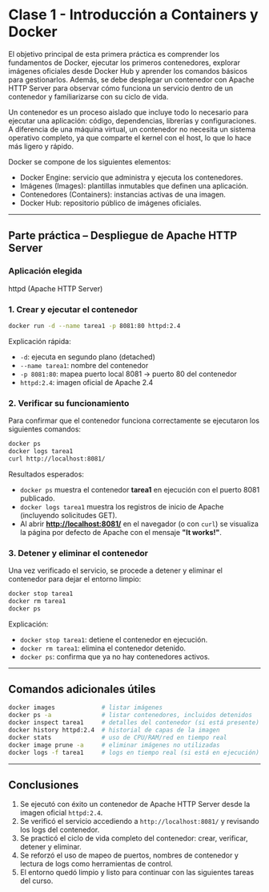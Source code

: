 
# Clase 1 - Introducción a Containers y Docker

El objetivo principal de esta primera práctica es comprender los fundamentos de Docker, ejecutar los primeros contenedores, explorar imágenes oficiales desde Docker Hub y aprender los comandos básicos para gestionarlos. Además, se debe desplegar un contenedor con Apache HTTP Server para observar cómo funciona un servicio dentro de un contenedor y familiarizarse con su ciclo de vida.

Un contenedor es un proceso aislado que incluye todo lo necesario para ejecutar una aplicación: código, dependencias, librerías y configuraciones. A diferencia de una máquina virtual, un contenedor no necesita un sistema operativo completo, ya que comparte el kernel con el host, lo que lo hace más ligero y rápido.

Docker se compone de los siguientes elementos:
- Docker Engine: servicio que administra y ejecuta los contenedores.
- Imágenes (Images): plantillas inmutables que definen una aplicación.
- Contenedores (Containers): instancias activas de una imagen.
- Docker Hub: repositorio público de imágenes oficiales.

---

## Parte práctica – Despliegue de Apache HTTP Server

### Aplicación elegida
httpd (Apache HTTP Server)

### 1. Crear y ejecutar el contenedor
```bash
docker run -d --name tarea1 -p 8081:80 httpd:2.4
````

Explicación rápida:

* `-d`: ejecuta en segundo plano (detached)
* `--name tarea1`: nombre del contenedor
* `-p 8081:80`: mapea puerto local 8081 → puerto 80 del contenedor
* `httpd:2.4`: imagen oficial de Apache 2.4

### 2. Verificar su funcionamiento

Para confirmar que el contenedor funciona correctamente se ejecutaron los siguientes comandos:

```bash
docker ps
docker logs tarea1
curl http://localhost:8081/
```

Resultados esperados:

* `docker ps` muestra el contenedor **tarea1** en ejecución con el puerto 8081 publicado.
* `docker logs tarea1` muestra los registros de inicio de Apache (incluyendo solicitudes GET).
* Al abrir **[http://localhost:8081/](http://localhost:8081/)** en el navegador (o con `curl`) se visualiza la página por defecto de Apache con el mensaje **"It works!"**.

### 3. Detener y eliminar el contenedor

Una vez verificado el servicio, se procede a detener y eliminar el contenedor para dejar el entorno limpio:

```bash
docker stop tarea1
docker rm tarea1
docker ps
```

Explicación:

* `docker stop tarea1`: detiene el contenedor en ejecución.
* `docker rm tarea1`: elimina el contenedor detenido.
* `docker ps`: confirma que ya no hay contenedores activos.

---

## Comandos adicionales útiles

```bash
docker images             # listar imágenes
docker ps -a              # listar contenedores, incluidos detenidos
docker inspect tarea1     # detalles del contenedor (si está presente)
docker history httpd:2.4  # historial de capas de la imagen
docker stats              # uso de CPU/RAM/red en tiempo real
docker image prune -a     # eliminar imágenes no utilizadas
docker logs -f tarea1     # logs en tiempo real (si está en ejecución)
```
---

## Conclusiones

1. Se ejecutó con éxito un contenedor de Apache HTTP Server desde la imagen oficial `httpd:2.4`.
2. Se verificó el servicio accediendo a `http://localhost:8081/` y revisando los logs del contenedor.
3. Se practicó el ciclo de vida completo del contenedor: crear, verificar, detener y eliminar.
4. Se reforzó el uso de mapeo de puertos, nombres de contenedor y lectura de logs como herramientas de control.
5. El entorno quedó limpio y listo para continuar con las siguientes tareas del curso.

```

